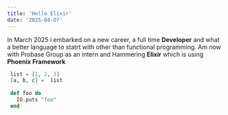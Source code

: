```yaml
---
title: 'Hello Elixir'
date: '2025-04-07'
---
```


In March 2025 i embarked on a new career, a full time **Developer** and what a better language to statrt with other than functional programming.
Am now with Probase Group as an intern and Hammering **Elixir** which is using **Phoenix Framework**

```elixir
 list = [1, 2, 3]
 [a, b, c] =  list
 
 def foo do
   IO.puts "foo"
 end
```

